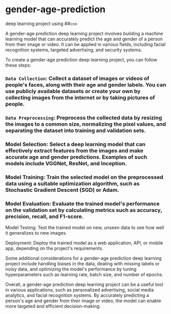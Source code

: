 # gender-age-prediction
deep learning project using ##`cnn`

A gender-age prediction deep learning project involves building a machine learning model that can accurately predict the age and gender of a person from their image or video. It can be applied in various fields, including facial recognition systems, targeted advertising, and security systems.

To create a gender-age prediction deep learning project, you can follow these steps:

### `Data Collection`: Collect a dataset of images or videos of people's faces, along with their age and gender labels. You can use publicly available datasets or create your own by collecting images from the internet or by taking pictures of people.

### `Data Preprocessing`: Preprocess the collected data by resizing the images to a common size, normalizing the pixel values, and separating the dataset into training and validation sets.

### Model Selection: Select a deep learning model that can effectively extract features from the images and make accurate age and gender predictions. Examples of such models include VGGNet, ResNet, and Inception.

### Model Training: Train the selected model on the preprocessed data using a suitable optimization algorithm, such as Stochastic Gradient Descent (SGD) or Adam.

### Model Evaluation: Evaluate the trained model's performance on the validation set by calculating metrics such as accuracy, precision, recall, and F1-score.

Model Testing: Test the trained model on new, unseen data to see how well it generalizes to new images.

Deployment: Deploy the trained model as a web application, API, or mobile app, depending on the project's requirements.

Some additional considerations for a gender-age prediction deep learning project include handling biases in the data, dealing with missing labels or noisy data, and optimizing the model's performance by tuning hyperparameters such as learning rate, batch size, and number of epochs.

Overall, a gender-age prediction deep learning project can be a useful tool in various applications, such as personalized advertising, social media analytics, and facial recognition systems. By accurately predicting a person's age and gender from their image or video, the model can enable more targeted and efficient decision-making.
